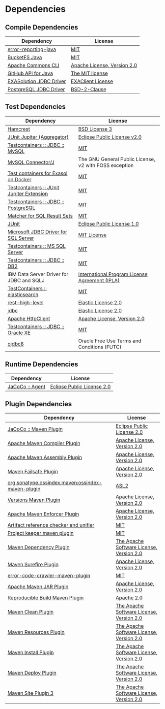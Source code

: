<!-- @formatter:off -->
# Dependencies

## Compile Dependencies

| Dependency                   | License                          |
| ---------------------------- | -------------------------------- |
| [error-reporting-java][0]    | [MIT][1]                         |
| [BucketFS Java][2]           | [MIT][1]                         |
| [Apache Commons CLI][4]      | [Apache License, Version 2.0][5] |
| [GitHub API for Java][6]     | [The MIT license][7]             |
| [EXASolution JDBC Driver][8] | [EXAClient License][9]           |
| [PostgreSQL JDBC Driver][10] | [BSD-2-Clause][11]               |

## Test Dependencies

| Dependency                                      | License                                                |
| ----------------------------------------------- | ------------------------------------------------------ |
| [Hamcrest][12]                                  | [BSD License 3][13]                                    |
| [JUnit Jupiter (Aggregator)][14]                | [Eclipse Public License v2.0][15]                      |
| [Testcontainers :: JDBC :: MySQL][16]           | [MIT][17]                                              |
| [MySQL Connector/J][18]                         | The GNU General Public License, v2 with FOSS exception |
| [Test containers for Exasol on Docker][19]      | [MIT][1]                                               |
| [Testcontainers :: JUnit Jupiter Extension][16] | [MIT][17]                                              |
| [Testcontainers :: JDBC :: PostgreSQL][16]      | [MIT][17]                                              |
| [Matcher for SQL Result Sets][25]               | [MIT][1]                                               |
| [JUnit][27]                                     | [Eclipse Public License 1.0][28]                       |
| [Microsoft JDBC Driver for SQL Server][29]      | [MIT License][30]                                      |
| [Testcontainers :: MS SQL Server][16]           | [MIT][17]                                              |
| [Testcontainers :: JDBC :: DB2][16]             | [MIT][17]                                              |
| IBM Data Server Driver for JDBC and SQLJ        | [International Program License Agreement (IPLA)][35]   |
| [TestContainers :: elasticsearch][16]           | [MIT][17]                                              |
| [rest-high-level][38]                           | [Elastic License 2.0][39]                              |
| [jdbc][38]                                      | [Elastic License 2.0][39]                              |
| [Apache HttpClient][42]                         | [Apache License, Version 2.0][43]                      |
| [Testcontainers :: JDBC :: Oracle XE][16]       | [MIT][17]                                              |
| [ojdbc8][46]                                    | Oracle Free Use Terms and Conditions (FUTC)            |

## Runtime Dependencies

| Dependency            | License                          |
| --------------------- | -------------------------------- |
| [JaCoCo :: Agent][47] | [Eclipse Public License 2.0][48] |

## Plugin Dependencies

| Dependency                                              | License                                        |
| ------------------------------------------------------- | ---------------------------------------------- |
| [JaCoCo :: Maven Plugin][49]                            | [Eclipse Public License 2.0][48]               |
| [Apache Maven Compiler Plugin][51]                      | [Apache License, Version 2.0][5]               |
| [Apache Maven Assembly Plugin][53]                      | [Apache License, Version 2.0][5]               |
| [Maven Failsafe Plugin][55]                             | [Apache License, Version 2.0][5]               |
| [org.sonatype.ossindex.maven:ossindex-maven-plugin][57] | [ASL2][43]                                     |
| [Versions Maven Plugin][59]                             | [Apache License, Version 2.0][5]               |
| [Apache Maven Enforcer Plugin][61]                      | [Apache License, Version 2.0][5]               |
| [Artifact reference checker and unifier][63]            | [MIT][1]                                       |
| [Project keeper maven plugin][65]                       | [MIT][1]                                       |
| [Maven Dependency Plugin][67]                           | [The Apache Software License, Version 2.0][43] |
| [Maven Surefire Plugin][69]                             | [Apache License, Version 2.0][5]               |
| [error-code-crawler-maven-plugin][71]                   | [MIT][1]                                       |
| [Apache Maven JAR Plugin][73]                           | [Apache License, Version 2.0][5]               |
| [Reproducible Build Maven Plugin][75]                   | [Apache 2.0][43]                               |
| [Maven Clean Plugin][77]                                | [The Apache Software License, Version 2.0][43] |
| [Maven Resources Plugin][79]                            | [The Apache Software License, Version 2.0][43] |
| [Maven Install Plugin][81]                              | [The Apache Software License, Version 2.0][43] |
| [Maven Deploy Plugin][83]                               | [The Apache Software License, Version 2.0][43] |
| [Maven Site Plugin 3][85]                               | [The Apache Software License, Version 2.0][43] |

[47]: https://www.eclemma.org/jacoco/index.html
[65]: https://github.com/exasol/project-keeper-maven-plugin
[2]: https://github.com/exasol/bucketfs-java
[0]: https://github.com/exasol/error-reporting-java
[39]: https://raw.githubusercontent.com/elastic/elasticsearch/v7.16.1/licenses/ELASTIC-LICENSE-2.0.txt
[7]: https://www.opensource.org/licenses/mit-license.php
[46]: https://www.oracle.com/database/technologies/appdev/jdbc.html
[43]: http://www.apache.org/licenses/LICENSE-2.0.txt
[69]: https://maven.apache.org/surefire/maven-surefire-plugin/
[11]: https://jdbc.postgresql.org/about/license.html
[77]: http://maven.apache.org/plugins/maven-clean-plugin/
[9]: https://docs.exasol.com/connect_exasol/drivers/jdbc.htm
[1]: https://opensource.org/licenses/MIT
[59]: http://www.mojohaus.org/versions-maven-plugin/
[13]: http://opensource.org/licenses/BSD-3-Clause
[51]: https://maven.apache.org/plugins/maven-compiler-plugin/
[38]: https://github.com/elastic/elasticsearch
[27]: http://junit.org
[48]: https://www.eclipse.org/legal/epl-2.0/
[49]: https://www.jacoco.org/jacoco/trunk/doc/maven.html
[25]: https://github.com/exasol/hamcrest-resultset-matcher
[75]: http://zlika.github.io/reproducible-build-maven-plugin
[30]: http://www.opensource.org/licenses/mit-license.php
[18]: http://dev.mysql.com/doc/connector-j/en/
[29]: https://github.com/Microsoft/mssql-jdbc
[14]: https://junit.org/junit5/
[12]: http://hamcrest.org/JavaHamcrest/
[6]: https://github-api.kohsuke.org/
[79]: http://maven.apache.org/plugins/maven-resources-plugin/
[63]: https://github.com/exasol/artifact-reference-checker-maven-plugin
[73]: https://maven.apache.org/plugins/maven-jar-plugin/
[10]: https://jdbc.postgresql.org
[4]: https://commons.apache.org/proper/commons-cli/
[55]: https://maven.apache.org/surefire/maven-failsafe-plugin/
[67]: http://maven.apache.org/plugins/maven-dependency-plugin/
[17]: http://opensource.org/licenses/MIT
[28]: http://www.eclipse.org/legal/epl-v10.html
[19]: https://github.com/exasol/exasol-testcontainers
[5]: https://www.apache.org/licenses/LICENSE-2.0.txt
[61]: https://maven.apache.org/enforcer/maven-enforcer-plugin/
[8]: http://www.exasol.com
[15]: https://www.eclipse.org/legal/epl-v20.html
[81]: http://maven.apache.org/plugins/maven-install-plugin/
[42]: http://hc.apache.org/httpcomponents-client
[57]: https://sonatype.github.io/ossindex-maven/maven-plugin/
[16]: https://testcontainers.org
[35]: http://www-03.ibm.com/software/sla/sladb.nsf/lilookup/B290E426DA2F1ECC852586FC006262BE?OpenDocument
[83]: http://maven.apache.org/plugins/maven-deploy-plugin/
[85]: http://maven.apache.org/plugins/maven-site-plugin/
[71]: https://github.com/exasol/error-code-crawler-maven-plugin
[53]: https://maven.apache.org/plugins/maven-assembly-plugin/
